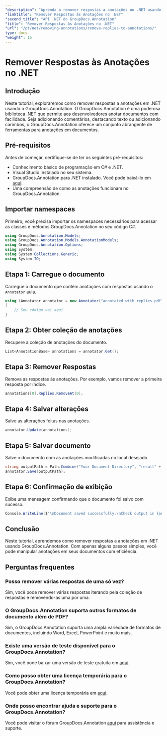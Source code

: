 ```yaml
---
"description": "Aprenda a remover respostas a anotações no .NET usando GroupDocs.Annotation. Guia passo a passo com exemplos de código."
"linktitle": "Remover Respostas às Anotações no .NET"
"second_title": "API .NET do GroupDocs.Annotation"
"title": "Remover Respostas às Anotações no .NET"
"url": "/pt/net/removing-annotations/remove-replies-to-annotations/"
type: docs
"weight": 15
---
```


# Remover Respostas às Anotações no .NET

## Introdução
Neste tutorial, exploraremos como remover respostas a anotações em .NET usando o GroupDocs.Annotation. O GroupDocs.Annotation é uma poderosa biblioteca .NET que permite aos desenvolvedores anotar documentos com facilidade. Seja adicionando comentários, destacando texto ou adicionando carimbos, o GroupDocs.Annotation oferece um conjunto abrangente de ferramentas para anotações em documentos.
## Pré-requisitos
Antes de começar, certifique-se de ter os seguintes pré-requisitos:
- Conhecimento básico de programação em C# e .NET.
- Visual Studio instalado no seu sistema.
- GroupDocs.Annotation para .NET instalado. Você pode baixá-lo em [aqui](https://releases.groupdocs.com/annotation/net/).
- Uma compreensão de como as anotações funcionam no GroupDocs.Annotation.

## Importar namespaces
Primeiro, você precisa importar os namespaces necessários para acessar as classes e métodos GroupDocs.Annotation no seu código C#.
```csharp
using GroupDocs.Annotation.Models;
using GroupDocs.Annotation.Models.AnnotationModels;
using GroupDocs.Annotation.Options;
using System;
using System.Collections.Generic;
using System.IO;
```
## Etapa 1: Carregue o documento
Carregue o documento que contém anotações com respostas usando o `Annotator` aula.
```csharp
using (Annotator annotator = new Annotator("annotated_with_replies.pdf"))
{
    // Seu código vai aqui
}
```
## Etapa 2: Obter coleção de anotações
Recupere a coleção de anotações do documento.
```csharp
List<AnnotationBase> annotations = annotator.Get();
```
## Etapa 3: Remover Respostas
Remova as respostas às anotações. Por exemplo, vamos remover a primeira resposta por índice.
```csharp
annotations[0].Replies.RemoveAt(0);
```
## Etapa 4: Salvar alterações
Salve as alterações feitas nas anotações.
```csharp
annotator.Update(annotations);
```
## Etapa 5: Salvar documento
Salve o documento com as anotações modificadas no local desejado.
```csharp
string outputPath = Path.Combine("Your Document Directory", "result" + Path.GetExtension("input.pdf"));
annotator.Save(outputPath);
```
## Etapa 6: Confirmação de exibição
Exibe uma mensagem confirmando que o documento foi salvo com sucesso.
```csharp
Console.WriteLine($"\nDocument saved successfully.\nCheck output in {outputPath}.");
```

## Conclusão
Neste tutorial, aprendemos como remover respostas a anotações em .NET usando GroupDocs.Annotation. Com apenas alguns passos simples, você pode manipular anotações em seus documentos com eficiência.
## Perguntas frequentes
### Posso remover várias respostas de uma só vez?
Sim, você pode remover várias respostas iterando pela coleção de respostas e removendo-as uma por uma.
### O GroupDocs.Annotation suporta outros formatos de documento além de PDF?
Sim, o GroupDocs.Annotation suporta uma ampla variedade de formatos de documentos, incluindo Word, Excel, PowerPoint e muito mais.
### Existe uma versão de teste disponível para o GroupDocs.Annotation?
Sim, você pode baixar uma versão de teste gratuita em [aqui](https://releases.groupdocs.com/).
### Como posso obter uma licença temporária para o GroupDocs.Annotation?
Você pode obter uma licença temporária em [aqui](https://purchase.groupdocs.com/temporary-license/).
### Onde posso encontrar ajuda e suporte para o GroupDocs.Annotation?
Você pode visitar o fórum GroupDocs.Annotation [aqui](https://forum.groupdocs.com/c/annotation/10) para assistência e suporte.